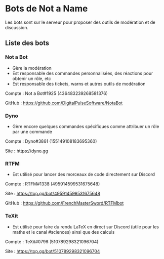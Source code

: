# Bots de Not a Name

Les bots sont sur le serveur pour proposer des outils de modération et de discussion.

## Liste des bots

### __Not a Bot__

- Gère la modération
- Est responsable des commandes personnalisées, des réactions pour obtenir un rôle, etc
- Est responsable des tickets, warns et autres outils de modération

Compte : Not a Bot#1925 (436483239268581376)

GitHub : https://github.com/DigitalPulseSoftware/NotaBot
    
### __Dyno__

- Gère encore quelques commandes spécifiques comme attribuer un rôle par une commande

Compte : Dyno#3861 (155149108183695360)

Site : https://dyno.gg

### __RTFM__

- Est utilisé pour lancer des morceaux de code directement sur Discord

Compte : RTFM#1338 (495914599531675648)

Site : https://top.gg/bot/495914599531675648

GitHub : https://github.com/FrenchMasterSword/RTFMbot

### __TeXit__

- Est utilisé pour faire du rendu LaTeX en direct sur Discord (utile pour les maths et le canal #sciences) ainsi que des calculs

Compte : TeXit#0796 (510789298321096704)

Site : https://top.gg/bot/510789298321096704